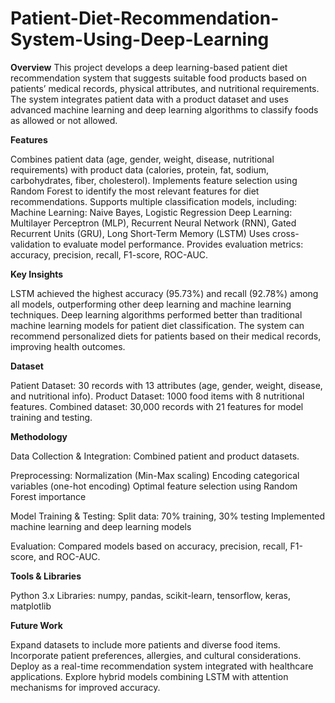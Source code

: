 # Patient-Diet-Recommendation-System-Using-Deep-Learning
**Overview**
This project develops a deep learning-based patient diet recommendation system that suggests suitable food products based on patients’ medical records, physical attributes, and nutritional requirements. The system integrates patient data with a product dataset and uses advanced machine learning and deep learning algorithms to classify foods as allowed or not allowed.

**Features**

Combines patient data (age, gender, weight, disease, nutritional requirements) with product data (calories, protein, fat, sodium, carbohydrates, fiber, cholesterol).
Implements feature selection using Random Forest to identify the most relevant features for diet recommendations.
Supports multiple classification models, including:
Machine Learning: Naive Bayes, Logistic Regression
Deep Learning: Multilayer Perceptron (MLP), Recurrent Neural Network (RNN), Gated Recurrent Units (GRU), Long Short-Term Memory (LSTM)
Uses cross-validation to evaluate model performance.
Provides evaluation metrics: accuracy, precision, recall, F1-score, ROC-AUC.

**Key Insights**

LSTM achieved the highest accuracy (95.73%) and recall (92.78%) among all models, outperforming other deep learning and machine learning techniques.
Deep learning algorithms performed better than traditional machine learning models for patient diet classification.
The system can recommend personalized diets for patients based on their medical records, improving health outcomes.

**Dataset**

Patient Dataset: 30 records with 13 attributes (age, gender, weight, disease, and nutritional info).
Product Dataset: 1000 food items with 8 nutritional features.
Combined dataset: 30,000 records with 21 features for model training and testing.

**Methodology**

Data Collection & Integration: Combined patient and product datasets.

Preprocessing:
Normalization (Min-Max scaling)
Encoding categorical variables (one-hot encoding)
Optimal feature selection using Random Forest importance

Model Training & Testing:
Split data: 70% training, 30% testing
Implemented machine learning and deep learning models

Evaluation: 
Compared models based on accuracy, precision, recall, F1-score, and ROC-AUC.

**Tools & Libraries**

Python 3.x
Libraries: numpy, pandas, scikit-learn, tensorflow, keras, matplotlib

**Future Work**

Expand datasets to include more patients and diverse food items.
Incorporate patient preferences, allergies, and cultural considerations.
Deploy as a real-time recommendation system integrated with healthcare applications.
Explore hybrid models combining LSTM with attention mechanisms for improved accuracy.
